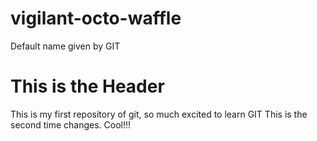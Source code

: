 # vigilant-octo-waffle
Default name given by GIT

# This is the Header
This is my first repository of git, so much excited to learn GIT
This is the second time changes. Cool!!!
